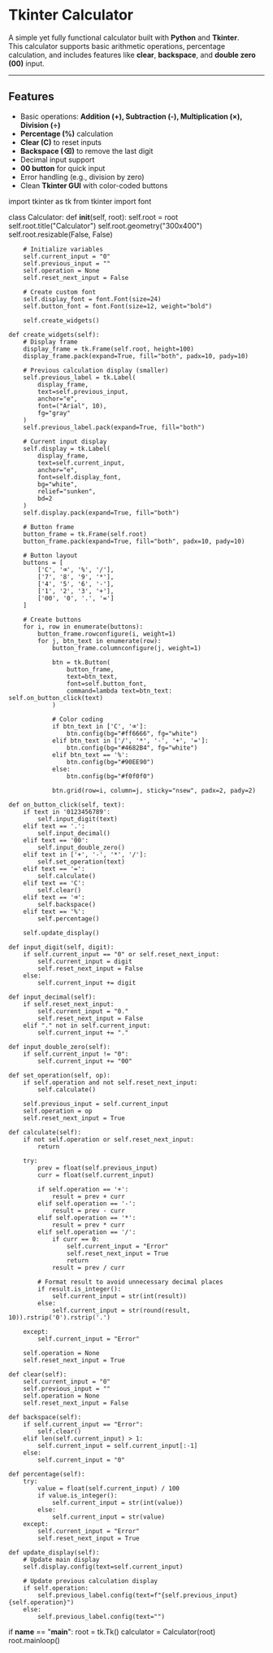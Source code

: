 #  Tkinter Calculator

A simple yet fully functional calculator built with **Python** and **Tkinter**.  
This calculator supports basic arithmetic operations, percentage calculation, and includes features like **clear**, **backspace**, and **double zero (00)** input.

---

## Features
- Basic operations: **Addition (+), Subtraction (-), Multiplication (×), Division (÷)**
- **Percentage (%)** calculation
- **Clear (C)** to reset inputs
- **Backspace (⌫)** to remove the last digit
- Decimal input support
- **00 button** for quick input
- Error handling (e.g., division by zero)
- Clean **Tkinter GUI** with color-coded buttons

import tkinter as tk
from tkinter import font

class Calculator:
    def __init__(self, root):
        self.root = root
        self.root.title("Calculator")
        self.root.geometry("300x400")
        self.root.resizable(False, False)
        
        # Initialize variables
        self.current_input = "0"
        self.previous_input = ""
        self.operation = None
        self.reset_next_input = False
        
        # Create custom font
        self.display_font = font.Font(size=24)
        self.button_font = font.Font(size=12, weight="bold")
        
        self.create_widgets()
        
    def create_widgets(self):
        # Display frame
        display_frame = tk.Frame(self.root, height=100)
        display_frame.pack(expand=True, fill="both", padx=10, pady=10)
        
        # Previous calculation display (smaller)
        self.previous_label = tk.Label(
            display_frame, 
            text=self.previous_input, 
            anchor="e", 
            font=("Arial", 10),
            fg="gray"
        )
        self.previous_label.pack(expand=True, fill="both")
        
        # Current input display
        self.display = tk.Label(
            display_frame, 
            text=self.current_input, 
            anchor="e", 
            font=self.display_font,
            bg="white",
            relief="sunken",
            bd=2
        )
        self.display.pack(expand=True, fill="both")
        
        # Button frame
        button_frame = tk.Frame(self.root)
        button_frame.pack(expand=True, fill="both", padx=10, pady=10)
        
        # Button layout
        buttons = [
            ['C', '⌫', '%', '/'],
            ['7', '8', '9', '*'],
            ['4', '5', '6', '-'],
            ['1', '2', '3', '+'],
            ['00', '0', '.', '=']
        ]
        
        # Create buttons
        for i, row in enumerate(buttons):
            button_frame.rowconfigure(i, weight=1)
            for j, btn_text in enumerate(row):
                button_frame.columnconfigure(j, weight=1)
                
                btn = tk.Button(
                    button_frame,
                    text=btn_text,
                    font=self.button_font,
                    command=lambda text=btn_text: self.on_button_click(text)
                )
                
                # Color coding
                if btn_text in ['C', '⌫']:
                    btn.config(bg="#ff6666", fg="white")
                elif btn_text in ['/', '*', '-', '+', '=']:
                    btn.config(bg="#4682B4", fg="white")
                elif btn_text == '%':
                    btn.config(bg="#90EE90")
                else:
                    btn.config(bg="#f0f0f0")
                
                btn.grid(row=i, column=j, sticky="nsew", padx=2, pady=2)
    
    def on_button_click(self, text):
        if text in '0123456789':
            self.input_digit(text)
        elif text == '.':
            self.input_decimal()
        elif text == '00':
            self.input_double_zero()
        elif text in ['+', '-', '*', '/']:
            self.set_operation(text)
        elif text == '=':
            self.calculate()
        elif text == 'C':
            self.clear()
        elif text == '⌫':
            self.backspace()
        elif text == '%':
            self.percentage()
            
        self.update_display()
    
    def input_digit(self, digit):
        if self.current_input == "0" or self.reset_next_input:
            self.current_input = digit
            self.reset_next_input = False
        else:
            self.current_input += digit
    
    def input_decimal(self):
        if self.reset_next_input:
            self.current_input = "0."
            self.reset_next_input = False
        elif "." not in self.current_input:
            self.current_input += "."
    
    def input_double_zero(self):
        if self.current_input != "0":
            self.current_input += "00"
    
    def set_operation(self, op):
        if self.operation and not self.reset_next_input:
            self.calculate()
        
        self.previous_input = self.current_input
        self.operation = op
        self.reset_next_input = True
    
    def calculate(self):
        if not self.operation or self.reset_next_input:
            return
            
        try:
            prev = float(self.previous_input)
            curr = float(self.current_input)
            
            if self.operation == '+':
                result = prev + curr
            elif self.operation == '-':
                result = prev - curr
            elif self.operation == '*':
                result = prev * curr
            elif self.operation == '/':
                if curr == 0:
                    self.current_input = "Error"
                    self.reset_next_input = True
                    return
                result = prev / curr
                
            # Format result to avoid unnecessary decimal places
            if result.is_integer():
                self.current_input = str(int(result))
            else:
                self.current_input = str(round(result, 10)).rstrip('0').rstrip('.')
                
        except:
            self.current_input = "Error"
        
        self.operation = None
        self.reset_next_input = True
    
    def clear(self):
        self.current_input = "0"
        self.previous_input = ""
        self.operation = None
        self.reset_next_input = False
    
    def backspace(self):
        if self.current_input == "Error":
            self.clear()
        elif len(self.current_input) > 1:
            self.current_input = self.current_input[:-1]
        else:
            self.current_input = "0"
    
    def percentage(self):
        try:
            value = float(self.current_input) / 100
            if value.is_integer():
                self.current_input = str(int(value))
            else:
                self.current_input = str(value)
        except:
            self.current_input = "Error"
            self.reset_next_input = True
    
    def update_display(self):
        # Update main display
        self.display.config(text=self.current_input)
        
        # Update previous calculation display
        if self.operation:
            self.previous_label.config(text=f"{self.previous_input} {self.operation}")
        else:
            self.previous_label.config(text="")

if __name__ == "__main__":
    root = tk.Tk()
    calculator = Calculator(root)
    root.mainloop()
